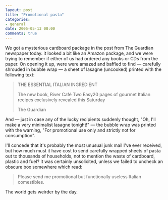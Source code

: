 ```yaml
---
layout: post
title: "Promotional pasta"
categories:
- general
date: 2005-05-13 00:00
comments: true
---
```


<p>We got a mysterious cardboard package in the post from The Guardian newspaper today. it looked a bit like an Amazon package, and we were trying to remember if either of us had ordered any books or CDs from the paper. On opening it up, were were amazed and baffled to find &mdash; carefully shrouded in bubble wrap &mdash; a sheet of lasagne (uncooked) printed with the following text:</p>

<blockquote>
<p>THE ESSENTIAL ITALIAN INGREDIENT</p>
<p>The new book, River Caf&eacute; Two Easy20 pages of gourmet Italian recipes exclusively revealed this Saturday</p>
<p>The Guardian</p>
</blockquote>

<p>And &mdash; just in case any of the lucky recipients suddenly thought, "Oh, I'll make a very minimalist lasagne tonight!" &mdash; the bubble wrap was printed with the warning, "For promotional use only and strictly not for consumption".</p>

<p>I'll concede that it's probably the most unusual junk mail I've ever received, but how much must it have cost to send carefully wrapped sheets of pasta out to thousands of households, not to mention the waste of cardboard, plastic and fuel? It was certainly unsolicited, unless we failed to uncheck an obscure box somewhere which read:</p>

<blockquote>
<p>Please send me promotional but functionally useless Italian comestibles.</p>
</blockquote>

<p>The world gets weirder by the day.</p>



